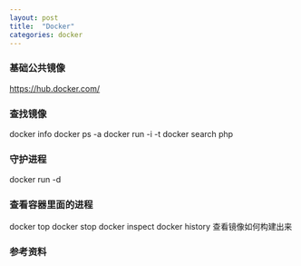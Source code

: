 ```yaml
---
layout: post
title:  "Docker"
categories: docker
---
```


### 基础公共镜像
https://hub.docker.com/

### 查找镜像
docker info
docker ps -a
docker run -i -t
docker search php


### 守护进程
docker run -d
### 查看容器里面的进程
docker top
docker stop
docker inspect
docker history 查看镜像如何构建出来
### 参考资料
